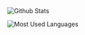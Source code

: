 ## <!--Hi there 👋-->

<!--
**yangxingy1/yangxingy1** is a ✨ _special_ ✨ repository because its `README.md` (this file) appears on your GitHub profile.

Here are some ideas to get you started:

- 🔭 I’m currently working on ...
- 🌱 I’m currently learning ...
- 👯 I’m looking to collaborate on ...
- 🤔 I’m looking for help with ...
- 💬 Ask me about ...
- 📫 How to reach me: ...
- 😄 Pronouns: ...
- ⚡ Fun fact: ...
-->

![Github Stats](https://github-readme-stats.vercel.app/api?username=yangxingy1&show_icons=true&theme=dark&count_private=true)

![Most Used Languages](https://github-readme-stats.vercel.app/api/top-langs/?username=yangxingy1&theme=dark&layout=compact)
